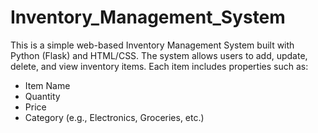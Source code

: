 # Inventory_Management_System

This is a simple web-based Inventory Management System built with Python (Flask) and HTML/CSS. The system allows users to add, update, delete, and view inventory items.
Each item includes properties such as:

- Item Name
- Quantity
- Price
- Category (e.g., Electronics, Groceries, etc.)
